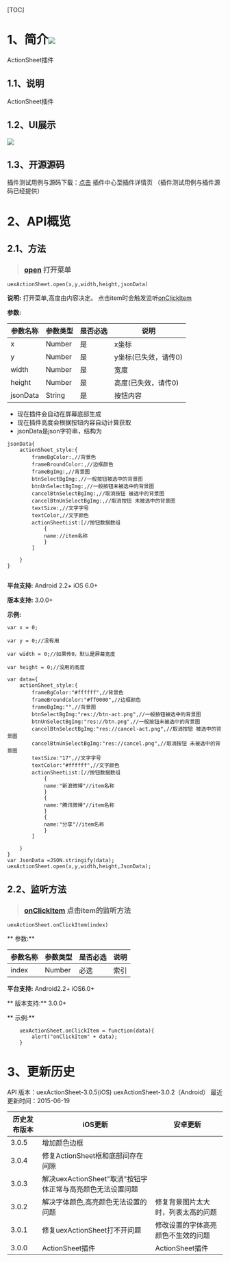 ﻿[TOC]
# 1、简介[![](http://appcan-download.oss-cn-beijing.aliyuncs.com/%E5%85%AC%E6%B5%8B%2Fgf.png)]() 
ActionSheet插件
## 1.1、说明
ActionSheet插件
## 1.2、UI展示
 ![](http://newdocx.appcan.cn/docximg/164426l2015g6r16d.jpg)
 
## 1.3、开源源码
插件测试用例与源码下载：[点击](http://plugin.appcan.cn/details.html?id=417_index) 插件中心至插件详情页 （插件测试用例与插件源码已经提供）
# 2、API概览

## 2.1、方法

> ### [open](#open) 打开菜单

`uexActionSheet.open(x,y,width,height,jsonData)`

**说明:**
打开菜单,高度由内容决定。
点击item时会触发监听[onClickItem](#onClickItem) 


**参数:**


|参数名称|参数类型 | 是否必选|  说明 |
|------|-----|--------|------- |
| x | Number | 是 | x坐标 |
| y | Number | 是 | y坐标(已失效，请传0) |
| width | Number | 是 | 宽度 |
|height|Number|是|高度(已失效，请传0)|
|jsonData|String|是|按钮内容|

* 现在插件会自动在屏幕底部生成
* 现在插件高度会根据按钮内容自动计算获取
* jsonData是json字符串，结构为

```
jsonData{
	actionSheet_style:{
		frameBgColor:,//背景色	
		frameBroundColor:,//边框颜色
		frameBgImg:,//背景图
		btnSelectBgImg:,//一般按钮被选中的背景图
		btnUnSelectBgImg:,//一般按钮未被选中的背景图
		cancelBtnSelectBgImg:,//取消按钮 被选中的背景图
		cancelBtnUnSelectBgImg:,//取消按钮 未被选中的背景图
		textSize:,//文字字号
		textColor,//文字颜色
		actionSheetList:[//按钮数据数组
			{
			name://item名称
			}
		]
			
	}
}
	
```


**平台支持:**
Android 2.2+
iOS 6.0+

**版本支持:**
3.0.0+

**示例:**

```
var x = 0;
        
var y = 0;//没有用
        
var width = 0;//如果传0，默认是屏幕宽度
        
var height = 0;//没用的高度
        
var data={
	actionSheet_style:{
		frameBgColor:"#ffffff",//背景色	
		frameBroundColor:"#ff0000",//边框颜色
		frameBgImg:"",//背景图
		btnSelectBgImg:"res://btn-act.png",//一般按钮被选中的背景图
		btnUnSelectBgImg:"res://btn.png",//一般按钮未被选中的背景图
		cancelBtnSelectBgImg:"res://cancel-act.png",//取消按钮 被选中的背景图
		cancelBtnUnSelectBgImg:"res://cancel.png",//取消按钮 未被选中的背景图
		textSize:"17",//文字字号
		textColor:"#ffffff",//文字颜色
		actionSheetList:[//按钮数据数组
			{
			name:"新浪微博"//item名称
			}
			{
			name:"腾讯微博"//item名称
			}
			{
			name:"分享"//item名称
			}
		]
			
	}
} 
var JsonData =JSON.stringify(data);   
uexActionSheet.open(x,y,width,height,JsonData);           

```

## 2.2、监听方法

> ###  [onClickItem](#onClickItem) 点击item的监听方法

`uexActionSheet.onClickItem(index)	`	

** 参数:**
 
|参数名称|参数类型 | 是否必选|  说明 |
|------|-----|--------|------- |
| index | Number | 必选 |索引 |
 

**平台支持:**
Android2.2+
iOS6.0+

** 版本支持:**
3.0.0+

**  示例:**
```
    uexActionSheet.onClickItem = function(data){
        alert("onClickItem" + data);
    }
```
# 3、更新历史
API 版本：uexActionSheet-3.0.5(iOS) uexActionSheet-3.0.2（Android）
 最近更新时间：2015-06-19
 

|  历史发布版本 | iOS更新  | 安卓更新  |
| ------------ | ------------ | ------------ |
| 3.0.5  | 增加颜色边框 |    | 
| 3.0.4 | 修复ActionSheet框和底部间存在间隙 |   |
| 3.0.3  |  解决uexActionSheet"取消"按钮字体正常与高亮颜色无法设置问题 |   |
| 3.0.2  |  解决字体颜色,高亮颜色无法设置的问题| 修复背景图片太大时，列表太高的问题  |
| 3.0.1  | 修复uexActionSheet打不开问题| 修改设置的字体高亮颜色不生效的问题|
| 3.0.0  | ActionSheet插件  | ActionSheet插件|

